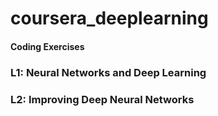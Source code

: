 # coursera_deeplearning

#### Coding Exercises

### L1: Neural Networks and Deep Learning
### L2: Improving Deep Neural Networks
